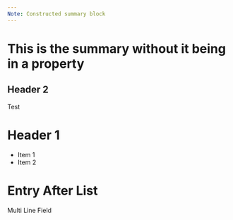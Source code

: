 ```yaml
---
Note: Constructed summary block
---
```


# This is the summary without it being in a property

## Header 2

Test

# Header 1

- Item 1
- Item 2

# Entry After List

Multi
Line
Field
